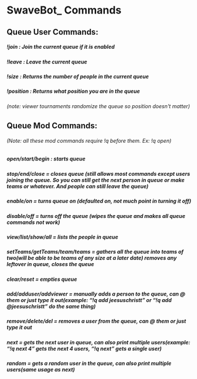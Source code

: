 # SwaveBot_ Commands
## Queue User Commands:
##### !join : Join the current queue if it is enabled
##### !leave : Leave the current queue
##### !size : Returns the number of people in the current queue
##### !position : Returns what position you are in the queue
###### (note: viewer tournaments randomize the queue so position doesn't matter)
## Queue Mod Commands:
###### (Note: all these mod commands require !q before them. Ex: !q open)
##### open/start/begin : starts queue
##### stop/end/close = closes queue (still allows most commands except users joining the queue. So you can still get the next person in queue or make teams or whatever. And people can still leave the queue)
##### enable/on = turns queue on (defaulted on, not much point in turning it off)
##### disable/off = turns off the queue (wipes the queue and makes all queue commands not work)
##### view/list/show/all = lists the people in queue
##### setTeams/getTeams/team/teams = gathers all the queue into teams of two(will be able to be teams of any size at a later date) removes any leftover in queue, closes the queue
##### clear/reset = empties queue 
##### add/adduser/addviewer = manually adds a person to the queue, can @ them or just type it out(example: “!q add jeesuschristt” or “!q add @jeesuschristt” do the same thing)
##### remove/delete/del = removes a user from the queue, can @ them or just type it out
##### next = gets the next user in queue, can also print multiple users(example: “!q next 4” gets the next 4 users, “!q next” gets a single user)
##### random = gets a random user in the queue, can also print multiple users(same usage as next)
